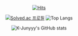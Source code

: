 <!--
**zener9233/zener9233** is a ✨ _special_ ✨ repository because its `README.md` (this file) appears on your GitHub profile.

Here are some ideas to get you started:

- 🔭 I’m currently working on ...
- 🌱 I’m currently learning ...
- 👯 I’m looking to collaborate on ...
- 🤔 I’m looking for help with ...
- 💬 Ask me about ...
- 📫 How to reach me: ...
- 😄 Pronouns: ...
- ⚡ Fun fact: ...
-->

<div align=center>

  
[![Hits](https://hits.seeyoufarm.com/api/count/incr/badge.svg?url=https%3A%2F%2Fgithub.com%2Fzener9233&count_bg=%230055FF&title_bg=%23000000&icon=zendesk.svg&icon_color=%23FFFFFF&title=ener&edge_flat=false)](https://hits.seeyoufarm.com)



  
  [![Solved.ac 프로필](http://mazassumnida.wtf/api/v2/generate_badge?boj=cite9233)](https://solved.ac/cite9233)
![Top Langs](https://github-readme-stats.vercel.app/api/top-langs/?username=zener9233&layout=compact&theme=tokyonight)


![K-Junyyy's GitHub stats](https://github-readme-stats.vercel.app/api?username=zener9233&show_icons=true&theme=tokyonight)  


</div>
